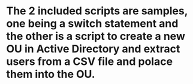 # The 2 included scripts are samples,  one being a switch statement and the other is a script to create a new OU in Active Directory and extract users from a CSV file and polace them into the OU.
